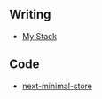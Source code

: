 ## Writing

- [My Stack](/paper/stack)

## Code

- [next-minimal-store](https://github.com/leerob/next-minimal-store)